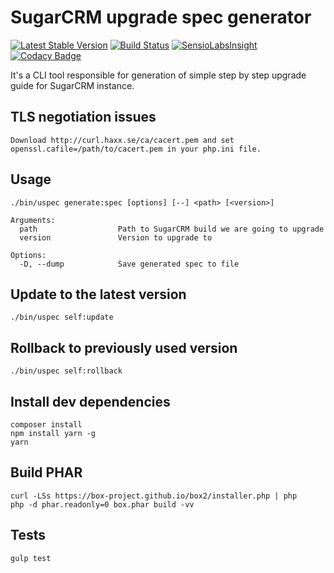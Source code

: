 # SugarCRM upgrade spec generator
[![Latest Stable Version](https://poser.pugx.org/mikekamornikov/uspec/v/stable)](https://packagist.org/packages/mikekamornikov/uspec)
[![Build Status](https://travis-ci.org/mikekamornikov/UpgradeSpec.svg?branch=master)](https://travis-ci.org/mikekamornikov/UpgradeSpec)
[![SensioLabsInsight](https://insight.sensiolabs.com/projects/74152ef7-7e2d-4668-90a5-af33e40eddec/mini.png)](https://insight.sensiolabs.com/projects/74152ef7-7e2d-4668-90a5-af33e40eddec)
[![Codacy Badge](https://api.codacy.com/project/badge/Grade/61e4bf45f6ec4b29a34fa664f0d6090c)](https://www.codacy.com/app/mikekamornikov/UpgradeSpec?utm_source=github.com&utm_medium=referral&utm_content=mikekamornikov/UpgradeSpec&utm_campaign=badger)

It's a CLI tool responsible for generation of simple step by step upgrade guide for SugarCRM instance.   

## TLS negotiation issues
```text
Download http://curl.haxx.se/ca/cacert.pem and set openssl.cafile=/path/to/cacert.pem in your php.ini file.
```

## Usage
```text
./bin/uspec generate:spec [options] [--] <path> [<version>]

Arguments:
  path                  Path to SugarCRM build we are going to upgrade
  version               Version to upgrade to

Options:
  -D, --dump            Save generated spec to file
```

## Update to the latest version
```text
./bin/uspec self:update
```

## Rollback to previously used version
```text
./bin/uspec self:rollback
```

## Install dev dependencies
```text
composer install
npm install yarn -g
yarn
```

## Build PHAR
```text
curl -LSs https://box-project.github.io/box2/installer.php | php
php -d phar.readonly=0 box.phar build -vv
```

## Tests
```text
gulp test
```
